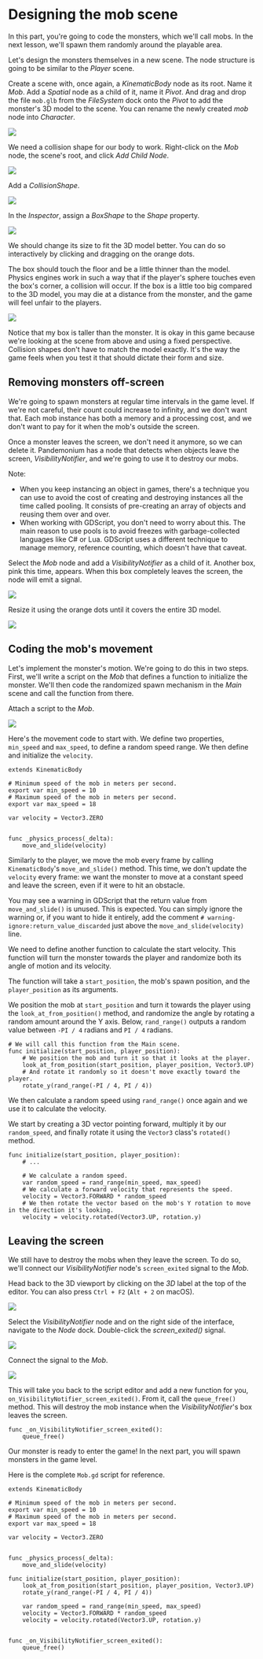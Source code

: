 
# Designing the mob scene

In this part, you're going to code the monsters, which we'll call mobs. In the
next lesson, we'll spawn them randomly around the playable area.

Let's design the monsters themselves in a new scene. The node structure is going
to be similar to the *Player* scene.

Create a scene with, once again, a *KinematicBody* node as its root. Name it
*Mob*. Add a *Spatial* node as a child of it, name it *Pivot*. And drag and drop
the file `mob.glb` from the *FileSystem* dock onto the *Pivot* to add the
monster's 3D model to the scene. You can rename the newly created *mob* node
into *Character*.

![](img/04.mob_scene/01.initial_three_nodes.png)

We need a collision shape for our body to work. Right-click on the *Mob* node,
the scene's root, and click *Add Child Node*.

![](img/04.mob_scene/02.add_child_node.png)

Add a *CollisionShape*.

![](img/04.mob_scene/03.scene_with_collision_shape.png)

In the *Inspector*, assign a *BoxShape* to the *Shape* property.

![](img/04.mob_scene/04.create_box_shape.png)

We should change its size to fit the 3D model better. You can do so
interactively by clicking and dragging on the orange dots.

The box should touch the floor and be a little thinner than the model. Physics
engines work in such a way that if the player's sphere touches even the box's
corner, a collision will occur. If the box is a little too big compared to the
3D model, you may die at a distance from the monster, and the game will feel
unfair to the players.

![](img/04.mob_scene/05.box_final_size.png)

Notice that my box is taller than the monster. It is okay in this game because
we're looking at the scene from above and using a fixed perspective. Collision
shapes don't have to match the model exactly. It's the way the game feels when
you test it that should dictate their form and size.

## Removing monsters off-screen

We're going to spawn monsters at regular time intervals in the game level. If
we're not careful, their count could increase to infinity, and we don't want
that. Each mob instance has both a memory and a processing cost, and we don't
want to pay for it when the mob's outside the screen.

Once a monster leaves the screen, we don't need it anymore, so we can delete it.
Pandemonium has a node that detects when objects leave the screen,
*VisibilityNotifier*, and we're going to use it to destroy our mobs.

Note:

- When you keep instancing an object in games, there's a technique you can
  use to avoid the cost of creating and destroying instances all the time
  called pooling. It consists of pre-creating an array of objects and reusing
  them over and over.
- When working with GDScript, you don't need to worry about this. The main
  reason to use pools is to avoid freezes with garbage-collected languages
  like C# or Lua. GDScript uses a different technique to manage memory,
  reference counting, which doesn't have that caveat.

Select the *Mob* node and add a *VisibilityNotifier* as a child of it. Another
box, pink this time, appears. When this box completely leaves the screen, the
node will emit a signal.

![](img/04.mob_scene/06.visibility_notifier.png)

Resize it using the orange dots until it covers the entire 3D model.

![](img/04.mob_scene/07.visibility_notifier_bbox_resized.png)

## Coding the mob's movement

Let's implement the monster's motion. We're going to do this in two steps.
First, we'll write a script on the *Mob* that defines a function to initialize
the monster. We'll then code the randomized spawn mechanism in the *Main* scene
and call the function from there.

Attach a script to the *Mob*.

![](img/04.mob_scene/08.mob_attach_script.png)

Here's the movement code to start with. We define two properties, `min_speed`
and `max_speed`, to define a random speed range. We then define and initialize
the `velocity`.

```
extends KinematicBody

# Minimum speed of the mob in meters per second.
export var min_speed = 10
# Maximum speed of the mob in meters per second.
export var max_speed = 18

var velocity = Vector3.ZERO


func _physics_process(_delta):
    move_and_slide(velocity)
```

Similarly to the player, we move the mob every frame by calling
`KinematicBody`'s `move_and_slide()` method. This time, we don't update
the `velocity` every frame: we want the monster to move at a constant speed
and leave the screen, even if it were to hit an obstacle.

You may see a warning in GDScript that the return value from
`move_and_slide()` is unused. This is expected. You can simply ignore the
warning or, if you want to hide it entirely, add the comment
`# warning-ignore:return_value_discarded` just above the
`move_and_slide(velocity)` line.

We need to define another function to calculate the start velocity. This
function will turn the monster towards the player and randomize both its angle
of motion and its velocity.

The function will take a `start_position`, the mob's spawn position, and the
`player_position` as its arguments.

We position the mob at `start_position` and turn it towards the player using
the `look_at_from_position()` method, and randomize the angle by rotating a
random amount around the Y axis. Below, `rand_range()` outputs a random value
between `-PI / 4` radians and `PI / 4` radians.

```
# We will call this function from the Main scene.
func initialize(start_position, player_position):
    # We position the mob and turn it so that it looks at the player.
    look_at_from_position(start_position, player_position, Vector3.UP)
    # And rotate it randomly so it doesn't move exactly toward the player.
    rotate_y(rand_range(-PI / 4, PI / 4))
```

We then calculate a random speed using `rand_range()` once again and we use it
to calculate the velocity.

We start by creating a 3D vector pointing forward, multiply it by our
`random_speed`, and finally rotate it using the `Vector3` class's
`rotated()` method.

```
func initialize(start_position, player_position):
    # ...

    # We calculate a random speed.
    var random_speed = rand_range(min_speed, max_speed)
    # We calculate a forward velocity that represents the speed.
    velocity = Vector3.FORWARD * random_speed
    # We then rotate the vector based on the mob's Y rotation to move in the direction it's looking.
    velocity = velocity.rotated(Vector3.UP, rotation.y)
```

## Leaving the screen

We still have to destroy the mobs when they leave the screen. To do so, we'll
connect our *VisibilityNotifier* node's `screen_exited` signal to the *Mob*.

Head back to the 3D viewport by clicking on the *3D* label at the top of the
editor. You can also press `Ctrl + F2` (`Alt + 2` on macOS).

![](img/04.mob_scene/09.switch_to_3d_workspace.png)

Select the *VisibilityNotifier* node and on the right side of the interface,
navigate to the *Node* dock. Double-click the *screen_exited()* signal.

![](img/04.mob_scene/10.node_dock.png)

Connect the signal to the *Mob*.

![](img/04.mob_scene/11.connect_signal.png)

This will take you back to the script editor and add a new function for you,
`on_VisibilityNotifier_screen_exited()`. From it, call the `queue_free()`
method. This will destroy the mob instance when the *VisibilityNotifier*'s box
leaves the screen.

```
func _on_VisibilityNotifier_screen_exited():
    queue_free()
```

Our monster is ready to enter the game! In the next part, you will spawn
monsters in the game level.

Here is the complete `Mob.gd` script for reference.

```
extends KinematicBody

# Minimum speed of the mob in meters per second.
export var min_speed = 10
# Maximum speed of the mob in meters per second.
export var max_speed = 18

var velocity = Vector3.ZERO


func _physics_process(_delta):
    move_and_slide(velocity)

func initialize(start_position, player_position):
    look_at_from_position(start_position, player_position, Vector3.UP)
    rotate_y(rand_range(-PI / 4, PI / 4))

    var random_speed = rand_range(min_speed, max_speed)
    velocity = Vector3.FORWARD * random_speed
    velocity = velocity.rotated(Vector3.UP, rotation.y)


func _on_VisibilityNotifier_screen_exited():
    queue_free()
```


